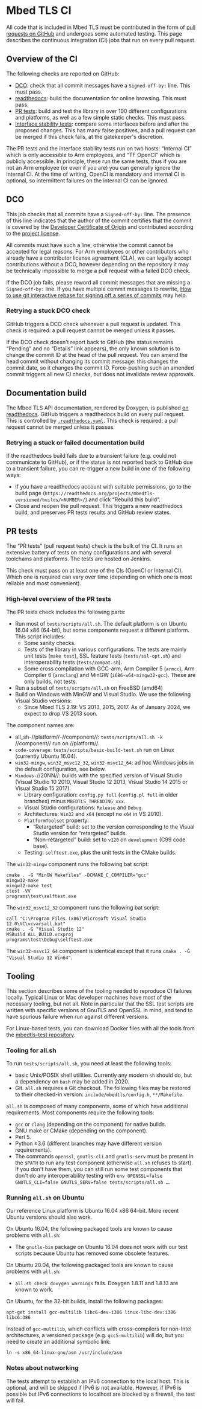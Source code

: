 # Mbed TLS CI

All code that is included in Mbed TLS must be contributed in the form of [pull requests on GitHub](https://github.com/Mbed-TLS/mbedtls/pulls) and undergoes some automated testing. This page describes the continuous integration (CI) jobs that run on every pull request.

## Overview of the CI

The following checks are reported on GitHub:

* [DCO](#dco): check that all commit messages have a `Signed-off-by:` line. This must pass.
* [readthedocs](#documentation-build): build the documentation for online browsing. This must pass.
* [PR tests](#pr-tests): build and test the library in over 100 different configurations and platforms, as well as a few simple static checks. This must pass.
* [Interface stability tests](#interface-stability-tests): compare some interfaces before and after the proposed changes. This has many false positives, and a pull request can be merged if this check fails, at the gatekeeper's discretion.

The PR tests and the interface stability tests run on two hosts: “Internal CI” which is only accessible to Arm employees, and “TF OpenCI” which is publicly accessible. In principle, these run the same tests, thus if you are not an Arm employee (or even if you are) you can generally ignore the internal CI. At the time of writing, OpenCI is mandatory and internal CI is optional, so intermittent failures on the internal CI can be ignored.

## DCO

This job checks that all commits have a `Signed-off-by:` line. The presence of this line indicates that the author of the commit certifies that the commit is covered by the [Developer Certificate of Origin](https://github.com/Mbed-TLS/mbedtls/blob/development/dco.txt) and contributed according to the [project license](https://github.com/Mbed-TLS/mbedtls/blob/development/README.md#License).

All commits must have such a line, otherwise the commit cannot be accepted for legal reasons. For Arm employees or other contributors who already have a contributor license agreement (CLA), we can legally accept contributions without a DCO, however depending on the repository it may be technically impossible to merge a pull request with a failed DCO check.

If the DCO job fails, please reword all commit messages that are missing a `Signed-off-by:` line. If you have multiple commit messages to rewrite, [How to use git interactive rebase for signing off a series of commits](https://stackoverflow.com/questions/25570947/how-to-use-git-interactive-rebase-for-signing-off-a-series-of-commits) may help.

### Retrying a stuck DCO check

GitHub triggers a DCO check whenever a pull request is updated. This check is required: a pull request cannot be merged unless it passes.

If the DCO check doesn't report back to GitHub (the status remains “Pending” and no “Details” link appears), the only known solution is to change the commit ID at the head of the pull request. You can amend the head commit without changing its commit message: this changes the commit date, so it changes the commit ID. Force-pushing such an amended commit triggers all new CI checks, but does not invalidate review approvals.

## Documentation build

The Mbed TLS API documentation, rendered by Doxygen, is published [on readthedocs](https://mbed-tls.readthedocs.io/en/latest/). GitHub triggers a readthedocs build on every pull request. This is controlled by [`.readthedocs.yaml`](https://github.com/Mbed-TLS/mbedtls/blob/development/.readthedocs.yaml). This check is required: a pull request cannot be merged unless it passes.

### Retrying a stuck or failed documentation build

If the readthedocs build fails due to a transient failure (e.g. could not communicate to GitHub), or if the status is not reported back to GitHub due to a transient failure, you can re-trigger a new build in one of the following ways:

* If you have a readthedocs account with suitable permissions, go to the build page (`https://readthedocs.org/projects/mbedtls-versioned/builds/<NUMBER>/`) and click “Rebuild this build”.
* Close and reopen the pull request. This triggers a new readthedocs build, and preserves PR tests results and GitHub review states.

## PR tests

The “PR tests” (pull request tests) check is the bulk of the CI. It runs an extensive battery of tests on many configurations and with several toolchains and platforms. The tests are hosted on Jenkins.

This check must pass on at least one of the CIs (OpenCI or Internal CI). Which one is required can vary over time (depending on which one is most reliable and most convenient).

### High-level overview of the PR tests

The PR tests check includes the following parts:

- Run most of `tests/scripts/all.sh`. The default platform is on Ubuntu 16.04 x86 (64-bit), but some components request a different platform. This script includes:
    - Some sanity checks.
    - Tests of the library in various configurations. The tests are mainly unit tests (`make test`), SSL feature tests (`tests/ssl-opt.sh`) and interoperability tests (`tests/compat.sh`).
    - Some cross compilation with GCC-arm, Arm Compiler 5 (`armcc`), Arm Compiler 6 (`armclang`) and MinGW (`i686-w64-mingw32-gcc`). These are only builds, not tests.
- Run a subset of `tests/scripts/all.sh` on FreeBSD (amd64)
- Build on Windows with MinGW and Visual Studio. We use the following Visual Studio versions:
    - Since Mbed TLS 2.19: VS 2013, 2015, 2017. As of January 2024, we expect to drop VS 2013 soon.

The component names are:

* all_sh-//platform//-//component//: `tests/scripts/all.sh -k `//component// run on //platform//.
* `code-coverage`: `tests/scripts/basic-build-test.sh` run on Linux (currently Ubuntu 16.04).
* `win32-mingw`, `win32_msvc12_32`, `win32-msvc12_64`: ad hoc Windows jobs in the default configuration, see below.
* `Windows-`//20NN//: builds with the specified version of Visual Studio (Visual Studio 10 2010, Visual Studio 12 2013, Visual Studio 14 2015 or Visual Studio 15 2017).
    * Library configuration: `config.py full` (`config.pl full` in older branches) minus `MBEDTLS_THREADING_xxx`.
    * Visual Studio configurations: `Release` and `Debug`.
    * Architectures: `Win32` and `x64` (except no `x64` in VS 2010).
    * `PlatformToolset` property:
        * “Retargeted” build: set to the version corresponding to the Visual Studio version for “retargeted” builds.
        * “Non-retargeted” build: set to `v120` on `development` (C99 code base).
    * Testing: `selftest.exe`, plus the unit tests in the CMake builds.

The `win32-mingw` component runs the following bat script:
```
cmake . -G "MinGW Makefiles" -DCMAKE_C_COMPILER="gcc"
mingw32-make
mingw32-make test
ctest -VV
programs\test\selftest.exe
```

The `win32_msvc12_32` component runs the following bat script:
```
call "C:\Program Files (x86)\Microsoft Visual Studio 12.0\VC\vcvarsall.bat"
cmake . -G "Visual Studio 12"
MSBuild ALL_BUILD.vcxproj
programs\test\Debug\selftest.exe
```
The `win32-msvc12_64` component is identical except that it runs `cmake . -G "Visual Studio 12 Win64"`.

## Tooling

This section describes some of the tooling needed to reproduce CI failures locally. Typical Linux or Mac developer machines have most of the necessary tooling, but not all. Note in particular that the SSL test scripts are written with specific versions of GnuTLS and OpenSSL in mind, and tend to have spurious failure when run against different versions.

For Linux-based tests, you can download Docker files with all the tools from the [mbedtls-test repository](https://github.com/Mbed-TLS/mbedtls-test/tree/main/resources/docker_files).

### Tooling for all.sh

To run `tests/scripts/all.sh`, you need at least the following tools:

* basic Unix/POSIX shell utilities. Currently any modern `sh` should do, but a dependency on `bash` may be added in 2020.
* Git. `all.sh` requires a Git checkout. The following files may be restored to their checked-in version: `include/mbedtls/config.h`, `**/Makefile`.

`all.sh` is composed of many components, some of which have additional requirements. Most components require the following tools:

* `gcc` or `clang` (depending on the component) for native builds.
* GNU make or CMake (depending on the component).
* Perl 5.
* Python ≥3.6 (different branches may have different version requirements).
* The commands `openssl`, `gnutls-cli` and `gnutls-serv` must be present in the `$PATH` to run any test component (otherwise `all.sh` refuses to start). If you don't have them, you can still run some test components that don't do any interoperability testing with `env OPENSSL=false GNUTLS_CLI=false GNUTLS_SERV=false tests/scripts/all.sh …`.

### Running `all.sh` on Ubuntu

Our reference Linux platform is Ubuntu 16.04 x86 64-bit. More recent Ubuntu versions should also work.

On Ubuntu 16.04, the following packaged tools are known to cause problems with `all.sh`:

* The `gnutls-bin` package on Ubuntu 16.04 does not work with our test scripts because Ubuntu has removed some obsolete features.

On Ubuntu 20.04, the following packaged tools are known to cause problems with `all.sh`:

* `all.sh check_doxygen_warnings` fails. Doxygen 1.8.11 and 1.8.13 are known to work.

On Ubuntu, for the 32-bit builds, install the following packages:
```
apt-get install gcc-multilib libc6-dev-i386 linux-libc-dev:i386 libc6:386
```
Instead of `gcc-multilib`, which conflicts with cross-compilers for non-Intel architectures, a versioned package (e.g. `gcc5-multilib`) will do, but you need to create an additional symbolic link:
```
ln -s x86_64-linux-gnu/asm /usr/include/asm
```

### Notes about networking

The tests attempt to establish an IPv6 connection to the local host. This is optional, and will be skipped if IPv6 is not available. However, if IPv6 is possible but IPv6 connections to localhost are blocked by a firewall, the test will fail.
